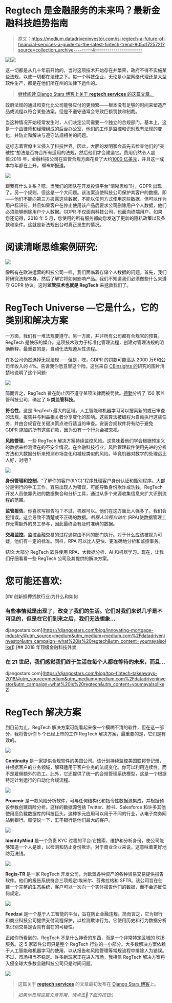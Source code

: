 # Regtech 是金融服务的未来吗？最新金融科技趋势指南

> 原文：<https://medium.datadriveninvestor.com/is-regtech-a-future-of-financial-services-a-guide-to-the-latest-fintech-trend-805d1725721?source=collection_archive---------4----------------------->

[![](img/3a95c88f4a8f69c9785dbe82ecd7817e.png)](http://www.track.datadriveninvestor.com/1B9E)![](img/adccccf96de296952711d00587f99289.png)

这一切都是从几十年前开始的，当时这项技术开始存在并繁荣，政府不得不实施某些法规，以使一切都在法律之下。每一个科技企业，无论是小型网络代理还是大型软件生产，都是在他们所在州的法律下运作的。

> [继续阅读 Django Stars 博客上关于 **regtech services** 的这篇文章。](https://djangostars.com/blog/regtech-development-guide-latest-fintech-trend/#utm_source=medium&utm_medium=medium.com%2Fdatadriveninvestor&utm_campaign=what%20is%20regtech&utm_content=continue%20reading%20on%20ds%20blog)

政府法规的通过和变化比公司能够应付的更频繁——根本没有足够的时间来塑造产品或流程以符合某些法案。但是不遵守通常会导致巨额罚款和制裁。

当这种情况开始经常发生时，人们决定公司需要一个独立的合规部门。基本上，这是一个由律师和经理组成的后台办公室，他们的工作是监控和识别现有法规的变化，并防止和解决与遵守法规相关的问题。

这标志着官僚主义侵入了科技世界。因此，大胆的发明家会首先去检查他们的“突破性”想法是否符合所有适用的法规，然后他们才会建造它。费用仍然令人震惊:2016 年，金融科技公司在监管合规方面花费了大约[1000 亿美元](https://www.forbes.com/sites/tomgroenfeldt/2018/03/22/taming-the-high-costs-of-compliance-with-tech/)，并且这一成本每年都在上升，*福布斯*报道。

![](img/b5e5342a5d63065da64513c4f62e5853.png)

跟我有什么关系？嗯，当我们的团队在开发投资平台“清晰思维”时，GDPR 出现了。另一个规则，但这是一个大问题。该法案迫使科技公司保护其客户的数据，即——他们不能向第三方披露这些数据，不能以任何方式使用这些数据，但可以作为用户标识符，并且如果客户在停止使用该产品后要求公司删除用户个人数据，他们必须能够删除用户个人数据。GDPR 不仅面向科技公司，也面向终端用户。如果您还记得，2018 年 5 月，您使用的所有服务都向您发送了更新的隐私政策以及条款和条件。这就是新法规出台时真正发生的情况。

# 阅读清晰思维案例研究:

[![](img/ae28181e71ece032ebae70119532a2ae.png)](https://djangostars.com/case-studies/clear-minds/#utm_source=medium&utm_medium=medium.com%2Fdatadriveninvestor&utm_campaign=what%20is%20regtech&utm_content=clearminds_banner)

像所有在欧洲运营的科技公司一样，我们面临着存储个人数据的问题。首先，我们将研究法规本身，然后了解它将如何影响产品。我们不知道我们必须做些什么来遵守 GDPR 协议。这时**监管技术也就是 RegTech** 来拯救我们了。

# RegTech Universe —它是什么，它的类别和解决方案

一方面，我们有一堆法规要遵守。另一方面，并非所有公司都有合规官的预算。RegTech 是快乐的媒介。这项技术致力于标准化管理流程，创建对管理法规的明确解释，最重要的是，自动化法规遵从性流程。

许多公司仍然选择无视法规——但是，嘿，GDPR 的罚款可能高达 2000 万€和公司年收入的 4%。告诉我你愿意冒这个险。这张来自 [CBInsights 的](https://www.cbinsights.com/research/regtech-trends-fintech/)研究的图片清楚地说明了这个问题:

![](img/1d2c054570fdef7f05edbfac7d1f28ea.png)

简而言之，RegTech 旨在防止因不遵守某项法律而被罚款。[德勤](https://www2.deloitte.com/lu/en/pages/technology/articles/regtech-companies-compliance.html)分析了 150 家监管科技公司，确定了 **5 类监管科技**。

**符合性**。这是 RegTech 最大的区域。人工智能和机器学习可以搜索新的或已审查的法规，报告并与利益相关者分享变化的影响。这些算法被编程为自动执行这些任务，并由合规官在关键决策点进行适当的审查。安装合规软件将有助于避免 GDPR 施加的所有这些罚款，因为没有一个行为会被忽视。

**风险管理**。一些 RegTech 解决方案持续监控风险。这意味着他们学会根据预定义的数据来检测潜在的不安全情况。在金融科技行业，风险管理软件使用先进的分析方法和大数据分析来预测市场变化和减轻类似的风险。毕竟机器对数字的处理远比人好，对吧？

![](img/dc2cd4849eab68888e98cf2cdcacea18.png)

**身份管理和控制**。“了解你的客户(KYC)”程序处理客户身份认证和甄别程序。大部分是例行的手工工作，容易出现人为错误，可能导致身份欺诈或洗钱。RegTech 开发人员依靠先进的数据聚合和分析工具，通过从多个来源收集信息来扩大识别流程的范围。

**监管报告**。你喜欢写报告吗？不过，机器可以。他们在这方面比人强多了。我们会犯错误，这会导致不清楚或不正确的数据。*机器人流程自动化* (RPA)使数据管理工作无需额外的员工参与，因此最终会有及时准确的数据。

**交易监控**。监控金融交易的过程通常由不同的部门执行。对于什么应该被视为可疑，他们有一定的标准。同样，RPA 可以比人更快、更准确地分析和监控事务。

结论:大部分 RegTech 软件使用 RPA、大数据分析、AI 和机器学习。现在，让我们仔细看看一些 RegTech 公司及其提供的解决方案。

# 您可能还喜欢:

[](https://djangostars.com/blog/innovating-mortgage-industry/#utm_source=medium&utm_medium=medium.com%2Fdatadriveninvestor&utm_campaign=what%20is%20regtech&utm_content=youmayalsolike1) [## 创新抵押贷款行业:为什么和如何

### 有些事情就是出现了，改变了我们的生活。它们对我们来说几乎是不可见的，但是在它们到来之后，我们无法想象…

djangostars.com](https://djangostars.com/blog/innovating-mortgage-industry/#utm_source=medium&utm_medium=medium.com%2Fdatadriveninvestor&utm_campaign=what%20is%20regtech&utm_content=youmayalsolike1) [](https://djangostars.com/blog/top-fintech-takeaways-2018/#utm_source=medium&utm_medium=medium.com%2Fdatadriveninvestor&utm_campaign=what%20is%20regtech&utm_content=youmayalsolike2) [## 2018 年顶级金融科技外卖

### 在 21 世纪，我们感觉我们终于生活在每个人都在等待的未来，而且…

djangostars.com](https://djangostars.com/blog/top-fintech-takeaways-2018/#utm_source=medium&utm_medium=medium.com%2Fdatadriveninvestor&utm_campaign=what%20is%20regtech&utm_content=youmayalsolike2) 

# RegTech 解决方案

到目前为止，RegTech 解决方案可能看起来像一个模糊不清的软件，但在这一部分，我将告诉你 5 个已经上市的工作 RegTech 解决方案，最重要的是，它们是有效的。

![](img/71d206cff74a4e708fec41de49091ef6.png)

**Continuity** 是一家提供合规软件的美国公司。该计划持续监控美国联邦登记册，并根据客户的业务领域，解释适用于客户业务的法规变化。你可以利用连续性，而不是雇佣额外的员工。此外，它还提供了统一的合规管理系统模型，这是一个根据特定计划运行的自动化合规流程。

![](img/dbbaa401275da4de1256879c1f6d1765.png)

**Provenir** 是一款风险分析软件，可与任何结构化和指令性数据源集成，并根据预设参数创建风险分析。这样的数据源包括 Twitter、脸书、Salesforce 和许多其他使用高负载数据库的科技巨头。这种多元应用可以用于不同的行业，从电子商务网站到银行。顺便说一下，汇丰银行是他们最大的客户。

![](img/5e94b5e4970943bda6efef4c97b91c50.png)

**IdentityMind** 是一个负责 KYC 过程的平台:它搜索、维护和分析身份，使公司能够知道一个人是谁，以检测和防止身份欺诈。对于商业企业来说，这意味着更好地防范洗钱。

![](img/6eb85faf7ace4ff9624a70249f0c962b.png)

**Regis-TR** 是一家 RegTech 开发公司，为欧盟各种资产的各种贸易交易提供报告软件。他们的报告系统符合三项规定:埃米尔、芬弗拉格和 SFTR。该公司旨在创建一个完整的生态系统，客户可以一次向一个实体报告他们的数据，而不会违反任何规定。

![](img/03d421ecb99fd12e300b1a5914183a9b.png)

**Feedzai** 是一个基于人工智能的平台，旨在防止金融违规。简而言之，它为银行和商业科技公司提供支付流程保护，以检测欺诈行为。它使用历史和行为数据分析来识别交易是否具有潜在的可疑性。

正如你所看到的，RegTech 不是什么神奇的东西，而是一个非常特定区域的 B2B 服务。这 5 家软件公司只是整个 RegTech 行业的一小部分。大多数解决方案依赖于人工智能和机器学习的使用，以从报告和风险管理等常规流程中排除人为错误。不过，市场相当不稳定。许多新玩家正在进入市场，我相信 RegTech 解决方案将入侵全球大多数金融科技公司只是时间问题。

[![](img/9c616a52a108586a05575665b554f130.png)](https://djangostars.com/industries/fintech/#utm_source=medium&utm_medium=medium.com%2Fdatadriveninvestor&utm_campaign=what%20is%20regtech&utm_content=banner_end)

> 这篇关于 [**regtech services**](https://djangostars.com/blog/regtech-development-guide-latest-fintech-trend/#utm_source=medium&utm_medium=medium.com%2Fdatadriveninvestor&utm_campaign=what%20is%20regtech&utm_content=regtech%20services) 的文章最初发布在 [Django Stars 博客](https://djangostars.com/)上。

> *如果你觉得这篇文章有用，请点击👏下面的按钮:)*